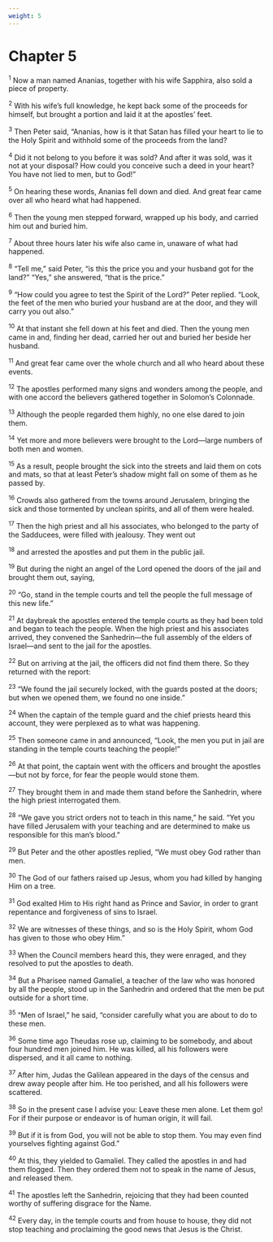 ```yaml
---
weight: 5
---
```


# Chapter 5

<sup>1</sup> Now a man named Ananias, together with his wife Sapphira, also sold a piece of property. 

<sup>2</sup> With his wife’s full knowledge, he kept back some of the proceeds for himself, but brought a portion and laid it at the apostles’ feet. 

<sup>3</sup> Then Peter said, “Ananias, how is it that Satan has filled your heart to lie to the Holy Spirit and withhold some of the proceeds from the land? 

<sup>4</sup> Did it not belong to you before it was sold? And after it was sold, was it not at your disposal? How could you conceive such a deed in your heart? You have not lied to men, but to God!” 

<sup>5</sup> On hearing these words, Ananias fell down and died. And great fear came over all who heard what had happened. 

<sup>6</sup> Then the young men stepped forward, wrapped up his body, and carried him out and buried him. 

<sup>7</sup> About three hours later his wife also came in, unaware of what had happened. 

<sup>8</sup> “Tell me,” said Peter, “is this the price you and your husband got for the land?” “Yes,” she answered, “that is the price.” 

<sup>9</sup> “How could you agree to test the Spirit of the Lord?” Peter replied. “Look, the feet of the men who buried your husband are at the door, and they will carry you out also.” 

<sup>10</sup> At that instant she fell down at his feet and died. Then the young men came in and, finding her dead, carried her out and buried her beside her husband. 

<sup>11</sup> And great fear came over the whole church and all who heard about these events. 

<sup>12</sup> The apostles performed many signs and wonders among the people, and with one accord the believers gathered together in Solomon’s Colonnade. 

<sup>13</sup> Although the people regarded them highly, no one else dared to join them. 

<sup>14</sup> Yet more and more believers were brought to the Lord—large numbers of both men and women. 

<sup>15</sup> As a result, people brought the sick into the streets and laid them on cots and mats, so that at least Peter’s shadow might fall on some of them as he passed by. 

<sup>16</sup> Crowds also gathered from the towns around Jerusalem, bringing the sick and those tormented by unclean spirits, and all of them were healed. 

<sup>17</sup> Then the high priest and all his associates, who belonged to the party of the Sadducees, were filled with jealousy. They went out 

<sup>18</sup> and arrested the apostles and put them in the public jail. 

<sup>19</sup> But during the night an angel of the Lord opened the doors of the jail and brought them out, saying, 

<sup>20</sup> “Go, stand in the temple courts and tell the people the full message of this new life.” 

<sup>21</sup> At daybreak the apostles entered the temple courts as they had been told and began to teach the people. When the high priest and his associates arrived, they convened the Sanhedrin—the full assembly of the elders of Israel—and sent to the jail for the apostles. 

<sup>22</sup> But on arriving at the jail, the officers did not find them there. So they returned with the report: 

<sup>23</sup> “We found the jail securely locked, with the guards posted at the doors; but when we opened them, we found no one inside.” 

<sup>24</sup> When the captain of the temple guard and the chief priests heard this account, they were perplexed as to what was happening. 

<sup>25</sup> Then someone came in and announced, “Look, the men you put in jail are standing in the temple courts teaching the people!” 

<sup>26</sup> At that point, the captain went with the officers and brought the apostles—but not by force, for fear the people would stone them. 

<sup>27</sup> They brought them in and made them stand before the Sanhedrin, where the high priest interrogated them. 

<sup>28</sup> “We gave you strict orders not to teach in this name,” he said. “Yet you have filled Jerusalem with your teaching and are determined to make us responsible for this man’s blood.” 

<sup>29</sup> But Peter and the other apostles replied, “We must obey God rather than men. 

<sup>30</sup> The God of our fathers raised up Jesus, whom you had killed by hanging Him on a tree. 

<sup>31</sup> God exalted Him to His right hand as Prince and Savior, in order to grant repentance and forgiveness of sins to Israel. 

<sup>32</sup> We are witnesses of these things, and so is the Holy Spirit, whom God has given to those who obey Him.” 

<sup>33</sup> When the Council members heard this, they were enraged, and they resolved to put the apostles to death. 

<sup>34</sup> But a Pharisee named Gamaliel, a teacher of the law who was honored by all the people, stood up in the Sanhedrin and ordered that the men be put outside for a short time. 

<sup>35</sup> “Men of Israel,” he said, “consider carefully what you are about to do to these men. 

<sup>36</sup> Some time ago Theudas rose up, claiming to be somebody, and about four hundred men joined him. He was killed, all his followers were dispersed, and it all came to nothing. 

<sup>37</sup> After him, Judas the Galilean appeared in the days of the census and drew away people after him. He too perished, and all his followers were scattered. 

<sup>38</sup> So in the present case I advise you: Leave these men alone. Let them go! For if their purpose or endeavor is of human origin, it will fail. 

<sup>39</sup> But if it is from God, you will not be able to stop them. You may even find yourselves fighting against God.” 

<sup>40</sup> At this, they yielded to Gamaliel. They called the apostles in and had them flogged. Then they ordered them not to speak in the name of Jesus, and released them. 

<sup>41</sup> The apostles left the Sanhedrin, rejoicing that they had been counted worthy of suffering disgrace for the Name. 

<sup>42</sup> Every day, in the temple courts and from house to house, they did not stop teaching and proclaiming the good news that Jesus is the Christ. 


